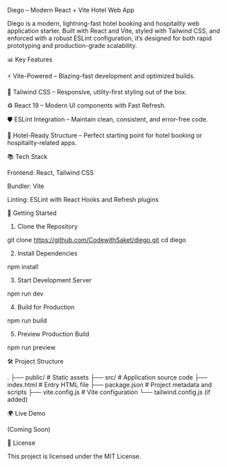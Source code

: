 Diego – Modern React + Vite Hotel Web App

Diego is a modern, lightning-fast hotel booking and hospitality web application starter. Built with React and Vite, styled with Tailwind CSS, and enforced with a robust ESLint configuration, it’s designed for both rapid prototyping and production-grade scalability.

📊 Key Features

⚡ Vite-Powered – Blazing-fast development and optimized builds.

🌈 Tailwind CSS – Responsive, utility-first styling out of the box.

♻ React 19 – Modern UI components with Fast Refresh.

🛡 ESLint Integration – Maintain clean, consistent, and error-free code.

🏨 Hotel-Ready Structure – Perfect starting point for hotel booking or hospitality-related apps.

📚 Tech Stack

Frontend: React, Tailwind CSS

Bundler: Vite

Linting: ESLint with React Hooks and Refresh plugins

🔄 Getting Started

1. Clone the Repository

git clone https://github.com/CodewithSaket/diego.git
cd diego

2. Install Dependencies

npm install

3. Start Development Server

npm run dev

4. Build for Production

npm run build

5. Preview Production Build

npm run preview

🛠 Project Structure

.
├── public/          # Static assets
├── src/             # Application source code
├── index.html       # Entry HTML file
├── package.json     # Project metadata and scripts
├── vite.config.js   # Vite configuration
└── tailwind.config.js (if added)

🌍 Live Demo

(Coming Soon)

📝 License

This project is licensed under the MIT License.

